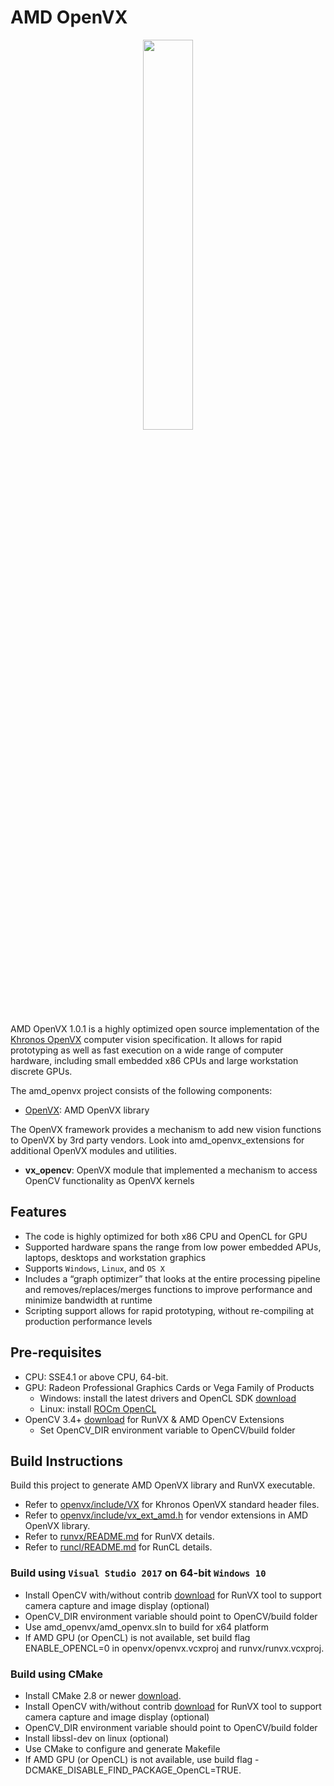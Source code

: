 # AMD OpenVX

<p align="center"><img width="40%" src="https://upload.wikimedia.org/wikipedia/en/thumb/d/dd/OpenVX_logo.svg/1920px-OpenVX_logo.svg.png" /></p>

AMD OpenVX 1.0.1 is a highly optimized open source implementation of the [Khronos OpenVX](https://www.khronos.org/registry/vx/) computer vision specification. It allows for rapid prototyping as well as fast execution on a wide range of computer hardware, including small embedded x86 CPUs and large workstation discrete GPUs.

The amd_openvx project consists of the following components:
* [OpenVX](openvx/README.md): AMD OpenVX library

The OpenVX framework provides a mechanism to add new vision functions to OpenVX by 3rd party vendors. Look into amd_openvx_extensions for additional OpenVX modules and utilities.

* **vx_opencv**: OpenVX module that implemented a mechanism to access OpenCV functionality as OpenVX kernels

## Features
* The code is highly optimized for both x86 CPU and OpenCL for GPU
* Supported hardware spans the range from low power embedded APUs, laptops, desktops and workstation graphics
* Supports `Windows`, `Linux`, and `OS X`
* Includes a “graph optimizer” that looks at the entire processing pipeline and removes/replaces/merges functions to improve performance and minimize bandwidth at runtime 
* Scripting support allows for rapid prototyping, without re-compiling at production performance levels

## Pre-requisites
* CPU: SSE4.1 or above CPU, 64-bit.
* GPU: Radeon Professional Graphics Cards or Vega Family of Products
  * Windows: install the latest drivers and OpenCL SDK [download](https://github.com/GPUOpen-LibrariesAndSDKs/OCL-SDK/releases)
  * Linux: install [ROCm OpenCL](https://rocm.github.io/ROCmInstall.html)
* OpenCV 3.4+ [download](https://github.com/opencv/opencv/releases) for RunVX & AMD OpenCV Extensions
  * Set OpenCV_DIR environment variable to OpenCV/build folder

## Build Instructions
Build this project to generate AMD OpenVX library and RunVX executable. 
* Refer to [openvx/include/VX](openvx/include/VX) for Khronos OpenVX standard header files.
* Refer to [openvx/include/vx_ext_amd.h](openvx/include/vx_ext_amd.h) for vendor extensions in AMD OpenVX library.
* Refer to [runvx/README.md](../utilities/runvx/README.md) for RunVX details. 
* Refer to [runcl/README.md](../utilities/runcl/README.md) for RunCL details. 

### Build using `Visual Studio 2017` on 64-bit `Windows 10`
* Install OpenCV with/without contrib [download](https://github.com/opencv/opencv/releases) for RunVX tool to support camera capture and image display (optional)
 * OpenCV_DIR environment variable should point to OpenCV/build folder
* Use amd_openvx/amd_openvx.sln to build for x64 platform
* If AMD GPU (or OpenCL) is not available, set build flag ENABLE_OPENCL=0 in openvx/openvx.vcxproj and runvx/runvx.vcxproj.

### Build using CMake
* Install CMake 2.8 or newer [download](http://cmake.org/download/).
* Install OpenCV with/without contrib [download](https://github.com/opencv/opencv/releases) for RunVX tool to support camera capture and image display (optional)
 * OpenCV_DIR environment variable should point to OpenCV/build folder
* Install libssl-dev on linux (optional)
* Use CMake to configure and generate Makefile
* If AMD GPU (or OpenCL) is not available, use build flag -DCMAKE_DISABLE_FIND_PACKAGE_OpenCL=TRUE.
